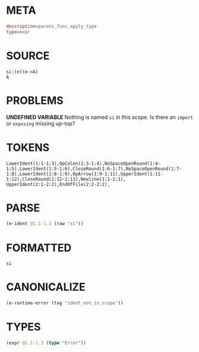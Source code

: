 # META
~~~ini
description=parens_func_apply_type
type=expr
~~~
# SOURCE
~~~roc
si:(e)(e->A)
A
~~~
# PROBLEMS
**UNDEFINED VARIABLE**
Nothing is named `si` in this scope.
Is there an `import` or `exposing` missing up-top?

# TOKENS
~~~zig
LowerIdent(1:1-1:3),OpColon(1:3-1:4),NoSpaceOpenRound(1:4-1:5),LowerIdent(1:5-1:6),CloseRound(1:6-1:7),NoSpaceOpenRound(1:7-1:8),LowerIdent(1:8-1:9),OpArrow(1:9-1:11),UpperIdent(1:11-1:12),CloseRound(1:12-1:13),Newline(1:1-1:1),
UpperIdent(2:1-2:2),EndOfFile(2:2-2:2),
~~~
# PARSE
~~~clojure
(e-ident @1.1-1.3 (raw "si"))
~~~
# FORMATTED
~~~roc
si
~~~
# CANONICALIZE
~~~clojure
(e-runtime-error (tag "ident_not_in_scope"))
~~~
# TYPES
~~~clojure
(expr @1.1-1.3 (type "Error"))
~~~
